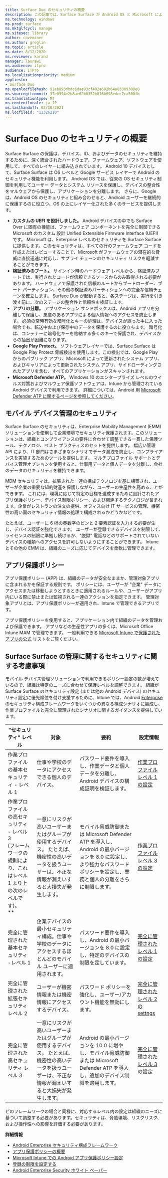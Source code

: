 ```yaml
---
title: Surface Duo のセキュリティの概要
description: この記事では、Surface Surface が Android OS と Microsoft によって設計された UEFI を介してモバイル デバイスでエンタープライズ レベルのセキュリティを提供する方法について説明します。
ms.technology: windows
ms.prod: surface
ms.mktglfcycl: manage
ms.sitesec: library
author: coveminer
ms.author: greglin
ms.topic: article
ms.date: 8/12/2020
ms.reviewer: karand
manager: laurawi
ms.audience: itpro
audience: ITPro
ms.localizationpriority: medium
appliesto:
- Surface Duo
ms.openlocfilehash: 91eb893dbdc6dae93cf402a602b64a83309388e8
ms.sourcegitcommit: 37e0994e2b8ae62b0352b016b698edcc7ca500fb
ms.translationtype: MT
ms.contentlocale: ja-JP
ms.lasthandoff: 02/10/2021
ms.locfileid: "11326210"
---
```

# Surface Duo のセキュリティの概要

Surface Surface の保護は、デバイス、ID、およびデータのセキュリティを維持するために、深く統合されたハードウェア、ファームウェア、ソフトウェアを使用して、すべてのレイヤーに組み込されています。 Android 10 デバイスとして、Surface Surface は OS レベルと Google サービス レイヤーで Android のセキュリティ機能を利用します。 Android OS では、従来の OS セキュリティ制御を利用してユーザー データとシステム リソースを保護し、デバイスの整合性をマルウェアから保護し、アプリケーションを分離します。 さらに、Google は、Android OS のセキュリティと組み合わせると、Android ユーザーを継続的に保護するのに役立つ、OS の上にレイヤー化された多くのサービスを提供します。

- **カスタムの UEFI を設計しました。** Android デバイスの中でも Surface Over に固有の機能は、ファームウェア コンポーネントを完全に制御できる Microsoft のカスタム 設計 Unified Extensible Firmware Interface (UEFI) です。 Microsoft は、Enterprise レベルのセキュリティを Surface Surface に提供します。このセキュリティは、すべての行のファームウェア コードを作成またはレビューすることで、Microsoft がファームウェアの潜在的な脅威に直接迅速に対応し、サプライ チェーンのセキュリティ リスクを軽減することができます。
- **検証済みのブート。** サインイン時のハードウェア レベルから、検証済みブートでは、実行されたコードが信頼できるソースからのみ取得される必要があります。 ハードウェアで保護された信頼のルートからブートローダー、ブート パーティション、その他の検証済みパーティションへの完全な信頼チェーンを確立します。 Surface Duo が起動すると、各ステージは、実行を引き渡す前に、次のステージの整合性と信頼性を検証します。
- **アプリの分離。** アプリケーション サンドボックスは、Android アプリを分離して保護し、悪意のあるアプリによる個人情報へのアクセスを防止します。 必須の常時有効な暗号化とキーの処理は、デバイスが誤った手に入った場合でも、転送中および保存中のデータを保護するのに役立ちます。 暗号化は、コンテナーに暗号化キーを格納する多くのキーで保護され、デバイスからの抽出が困難になります。
- **Google Play Protect。** ソフトウェアレイヤーでは、Surface Surface は Google Play Protect 脅威検出を使用します。この検出では、Google Play からのパブリック アプリ、Microsoft によって更新されたシステム アプリ、およびキャリアによって更新されたシステム アプリ、サイドローディングされたアプリを含む、すべてのアプリケーションがスキャンされます。
- **Microsoft Defender ATP。** Windows 10 のエンタープライズ レベルのウイルス対策およびマルウェア保護ソフトウェアは、Intune から管理されている Android デバイスで利用できます。 詳細については、Android 用 [Microsoft Defender ATP に関するページを参照してください](https://docs.microsoft.com/windows/security/threat-protection/microsoft-defender-atp/microsoft-defender-atp-android)。 


## モバイル デバイス管理のセキュリティ

Surface Surface のセキュリティは、Enterprise Mobility Management (EMM) ソリューションを使用して企業環境でセキュリティ保護されます。このソリューションは、組織とコンプライアンスの要件に合わせて調整できる一貫した保護ツール、テクノロジ、ベスト プラクティスのセットを提供します。 幅広い管理 API により、IT 部門はさまざまなシナリオでデータ漏洩を防止し、コンプライアンスを実施するためのツールを提供します。 マルチプロファイル サポートとデバイス管理オプションを使用すると、仕事用データと個人データを分離し、会社のデータのセキュリティを維持できます。

MDM セキュリティは、拡張された一連の構成テクノロジを基に構築され、ユーザーが企業の重要な知的財産を保護しながら、ユーザーの生産性を高めることができます。 これには、環境に応じて特定の目標を達成するために設計されたアプリ保護ポリシー、デバイス制限ポリシー、および関連するテクノロジが含まれます。企業がレストランの注文の提供、オフィス向け IT サービスの管理、機密性の高い国のセキュリティ情報の処理で構成されるかどうかなどです。 

たとえば、ユーザーに 6 桁の英数字のピンと 2 要素認証を入力する必要が生じ、デバイス認証を強化できます。  ユーザーが登録できるデバイスを制限して、ライセンスの制限に準拠し続けるか、"脱獄" 電話などのサポートされていないデバイスの種類へのアクセスを許可しないようにすることができます。
Intune とその他の EMM は、組織のニーズに応じてデバイスを柔軟に管理できます。

## アプリ保護ポリシー

アプリ保護ポリシー (APP) は、組織のデータが安全なままか、管理対象アプリに含まれるかを保証する規則です。 ポリシーには、ユーザーが "企業" データにアクセスまたは移動しようとするときに適用されるルールや、ユーザーがアプリ内にいる際に禁止または監視される一連のアクションを指定できます。 管理対象アプリとは、アプリ保護ポリシーが適用され、Intune で管理できるアプリです。

アプリ保護ポリシーを使用すると、アプリケーション内で組織のデータを管理および保護できます。 アプリなどの生産性アプリの多くは、Microsoft Office Intune MAM で管理できます。 一般利用できる [Microsoft Intune で保護されたアプリの公式](https://docs.microsoft.com/mem/intune/apps/apps-supported-intune-apps) リストをご覧ください。

## Surface Surface の管理に関するセキュリティに関する考慮事項

モバイル デバイス管理ソリューションで利用できるポリシー設定の数が増えているので、組織は特定のニーズに合わせて保護レベルを調整できます。 組織が Surface Surface のセキュリティ設定 (または他の Android デバイス) のセキュリティ設定に優先順位を付け支援するために、Intune では、Android [Enterprise](https://docs.microsoft.com/mem/intune/enrollment/android-configuration-framework) のセキュリティ構成フレームワークをいくつかの異なる構成シナリオに編成し、作業プロファイルと完全に管理されたシナリオに関するガイダンスを提供しています。
 

| "セキュリティ" レベル                                                                                                       | 対象                                                                                                                                                                      | 要約                                                                                                                                                                                     | 設定情報                                                                                                                                                                                                                                     |
| -------------------------------------------------------------------------------------------------------------------- | -------------------------------------------------------------------------------------------------------------------------------------------------------------------------------- | ------------------------------------------------------------------------------------------------------------------------------------------------------------------------------------------- | ------------------------------------------------------------------------------------------------------------------------------------------------------------------------------------------------------------------------------------------------- |
| 作業プロファイルの基本セキュリティ - レベル 1                                                                                | 仕事や学校のデータにアクセスできる個人のデバイス。                                                                                                                             | パスワード要件を導入し、作業データと個人データを分離し、Android デバイスの構成証明を検証します。                                                                               | [作業プロファイル レベル 1 の設定](https://microsoft.sharepoint.com/teams/EpsilonAdminGuide/Shared%20Documents/General/•%09https:/docs.microsoft.com/mem/intune/enrollment/android-work-profile-security-settings#work-profile-basic-security) |
| 作業プロファイルの高セキュリティ - レベル 3<br>(フレームワークの規則により、これはレベル 1 より上の次のレベルです)。<br> ** | 一意にリスクが高いユーザーまたはグループが使用するデバイス。 たとえば、機密性の高いデータを扱うユーザーは、不正な情報が漏えいすると大損失が発生します。 | モバイル脅威防御または Microsoft Defender ATP を導入し、Android の最小バージョンを 8.0 に設定し、より強力なパスワード ポリシーを設定し、業務と個人の分離をさらに制限します。 | [作業プロファイル レベル 3 の設定](https://docs.microsoft.com/mem/intune/enrollment/android-work-profile-security-settings#work-profile-high-security)                                                                                         |
| 完全に管理された基本セキュリティ -レベル 1                                                                                | 企業デバイスの最小セキュリティ構成。仕事や学校のデータにアクセスするほとんどのモバイル ユーザーに適用されます。                                                          | パスワード要件を導入し、Android の最小バージョンを 8.0 に設定し、特定のデバイスの制限を定しています。                                                                          | [完全に管理されたレベル 1 の設定](https://docs.microsoft.com/mem/intune/enrollment/android-fully-managed-security-settings#fully-managed-basic-security)                                                                                     |
| 完全に管理された拡張セキュリティ レベル 2                                                                              | ユーザーが機密情報または機密情報にアクセスするデバイス。                                                                                                                | パスワード ポリシーを強化し、ユーザー/アカウント機能を無効にします。                                                                                                                   | [完全に管理されたレベル 2 の settngs](https://docs.microsoft.com/mem/intune/enrollment/android-fully-managed-security-settings#fully-managed-enhanced-security)                                                                                   |
| 完全に管理された高セキュリティ レベル 3                                                                                  | 一意にリスクが高いユーザーまたはグループが使用するデバイス。 たとえば、機密性の高いデータを扱うユーザーは、不正な情報が漏えいすると大損失が発生します。 | Android の最小バージョンを 10.0 に増やし、モバイル脅威防御または Microsoft Defender ATP を導入し、追加のデバイス制限を適用します。                                     | [完全に管理されたレベル 3 の設定](https://docs.microsoft.com/mem/intune/enrollment/android-fully-managed-security-settings#fully-managed-high-security)                                                                                      |
 
どのフレームワークの場合と同様に、対応するレベル内の設定は組織のニーズに基づいて調整する必要があります。セキュリティは、脅威環境、リスクリスク、および操作性への影響を評価する必要があります。
 
 
**詳細情報**


- [Android Enterprise セキュリティ構成フレームワーク](https://docs.microsoft.com/mem/intune/enrollment/android-configuration-framework)
- [アプリ保護ポリシーの概要](https://docs.microsoft.com/mem/intune/apps/app-protection-policy)
- [Microsoft Intune での Android アプリ保護ポリシー設定](https://docs.microsoft.com/mem/intune/apps/app-protection-policy-settings-android)
- [登録の制限を設定する](https://docs.microsoft.com/mem/intune/enrollment/enrollment-restrictions-set)
- [Android Enterprise Security ホワイト ペーパー](https://static.googleusercontent.com/media/www.android.com/en//static/2016/pdfs/enterprise/Android_Enterprise_Security_White_Paper_2019.pdf)
 